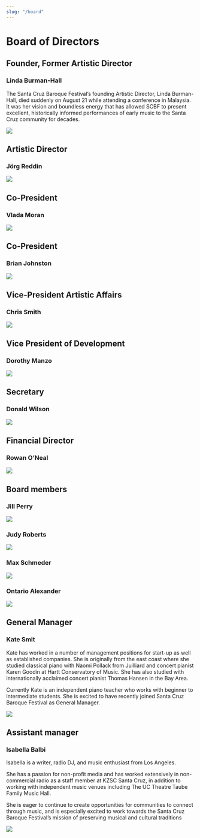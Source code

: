 ```yaml
---
slug: "/board"
---
```


# Board of Directors

## Founder, Former Artistic Director

### Linda Burman-Hall

The Santa Cruz Baroque Festival’s founding Artistic Director, Linda Burman-Hall, died suddenly on August 21 while attending a conference in Malaysia. It was her vision and boundless energy that has allowed SCBF to present excellent, historically informed performances of early music to the Santa Cruz community for decades. 

![](board-linda.jpg)

## Artistic Director

### Jörg Reddin

![](board-joerg.jpg)

## Co-President

### Vlada Moran

![](board-vlada.jpg)

## Co-President

### Brian Johnston

![](board-brian.jpg)

## Vice-President Artistic Affairs 

### Chris Smith

![](board-chris.jpg)

## Vice President of Development

### Dorothy Manzo 

![](board-dorothy.jpg)

## Secretary

### Donald Wilson

![](board-donald.jpg)

## Financial Director

### Rowan O’Neal

![](board-rowan.jpg)

## Board members

### Jill Perry

![](board-jill.jpg)

### Judy Roberts

![](board-judy.jpg)

### Max Schmeder

![](board-max.jpg)

### Ontario Alexander

![](board-ontario.jpg)

## General Manager

### Kate Smit

Kate has worked in a number of management positions for start-up as well as established companies. She is originally from the east coast where she studied classical piano with Naomi Pollack from Juilliard and concert pianist Karen Goodin at Hartt Conservatory of Music. She has also studied with internationally acclaimed concert pianist Thomas Hansen in the Bay Area.

Currently Kate is an independent piano teacher who works with beginner to intermediate students. She is excited to have recently joined Santa Cruz Baroque Festival as General Manager.

![](board-kate.jpg)


## Assistant manager

### Isabella Balbi

Isabella is a writer, radio DJ, and music enthusiast from Los Angeles.

She has a passion for non-profit media and has worked extensively in non-commercial radio as a staff member at KZSC Santa Cruz, in addition to working with independent music venues including The UC Theatre Taube Family Music Hall.

She is eager to continue to create opportunities for communities to connect through music, and is especially excited to work towards the Santa Cruz Baroque Festival’s mission of preserving musical and cultural traditions

![](board-isabella.jpg)
